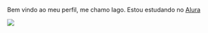 Bem vindo ao meu perfil, me chamo Iago.
Estou estudando no [Alura](https://cursos.alura.com.br/dashboard)





![](https://tenor.com/pt-BR/view/troll-face-gif-212193128993024854)
